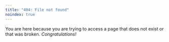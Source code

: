 ```yaml
---
title: "404: File not found"
noindex: true
---
```


You are here because you are trying to access a page that does not exist or that was broken. *Congratulations!*
